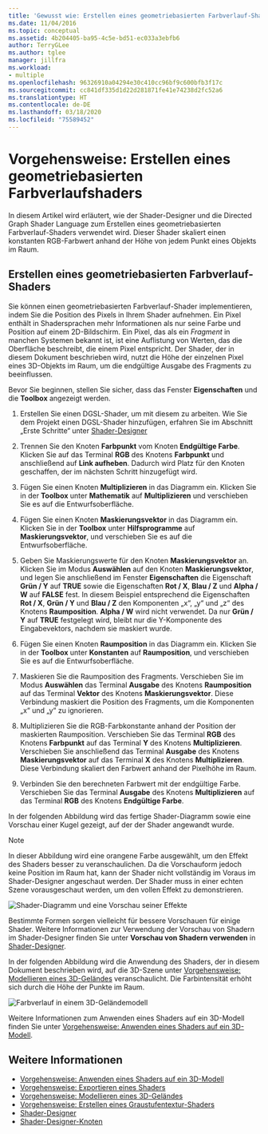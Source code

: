 ```yaml
---
title: 'Gewusst wie: Erstellen eines geometriebasierten Farbverlauf-Shaders'
ms.date: 11/04/2016
ms.topic: conceptual
ms.assetid: 4b204405-ba95-4c5e-bd51-ec033a3ebfb6
author: TerryGLee
ms.author: tglee
manager: jillfra
ms.workload:
- multiple
ms.openlocfilehash: 96326910a04294e30c410cc96bf9c600bfb3f17c
ms.sourcegitcommit: cc841df335d1d22d281871fe41e74238d2fc52a6
ms.translationtype: HT
ms.contentlocale: de-DE
ms.lasthandoff: 03/18/2020
ms.locfileid: "75589452"
---
```

# <a name="how-to-create-a-geometry-based-gradient-shader"></a>Vorgehensweise: Erstellen eines geometriebasierten Farbverlaufshaders

In diesem Artikel wird erläutert, wie der Shader-Designer und die Directed Graph Shader Language zum Erstellen eines geometriebasierten Farbverlauf-Shaders verwendet wird. Dieser Shader skaliert einen konstanten RGB-Farbwert anhand der Höhe von jedem Punkt eines Objekts im Raum.

## <a name="create-a-geometry-based-gradient-shader"></a>Erstellen eines geometriebasierten Farbverlauf-Shaders

Sie können einen geometriebasierten Farbverlauf-Shader implementieren, indem Sie die Position des Pixels in Ihrem Shader aufnehmen. Ein Pixel enthält in Shadersprachen mehr Informationen als nur seine Farbe und Position auf einem 2D-Bildschirm. Ein Pixel, das als ein *Fragment* in manchen Systemen bekannt ist, ist eine Auflistung von Werten, das die Oberfläche beschreibt, die einem Pixel entspricht. Der Shader, der in diesem Dokument beschrieben wird, nutzt die Höhe der einzelnen Pixel eines 3D-Objekts im Raum, um die endgültige Ausgabe des Fragments zu beeinflussen.

Bevor Sie beginnen, stellen Sie sicher, dass das Fenster **Eigenschaften** und die **Toolbox** angezeigt werden.

1. Erstellen Sie einen DGSL-Shader, um mit diesem zu arbeiten. Wie Sie dem Projekt einen DGSL-Shader hinzufügen, erfahren Sie im Abschnitt „Erste Schritte“ unter [Shader-Designer](../designers/shader-designer.md)

2. Trennen Sie den Knoten **Farbpunkt** vom Knoten **Endgültige Farbe**. Klicken Sie auf das Terminal **RGB** des Knotens **Farbpunkt** und anschließend auf **Link aufheben**. Dadurch wird Platz für den Knoten geschaffen, der im nächsten Schritt hinzugefügt wird.

3. Fügen Sie einen Knoten **Multiplizieren** in das Diagramm ein. Klicken Sie in der **Toolbox** unter **Mathematik** auf **Multiplizieren** und verschieben Sie es auf die Entwurfsoberfläche.

4. Fügen Sie einen Knoten **Maskierungsvektor** in das Diagramm ein. Klicken Sie in der **Toolbox** unter **Hilfsprogramme** auf **Maskierungsvektor**, und verschieben Sie es auf die Entwurfsoberfläche.

5. Geben Sie Maskierungswerte für den Knoten **Maskierungsvektor** an. Klicken Sie im Modus **Auswählen** auf den Knoten **Maskierungsvektor**, und legen Sie anschließend im Fenster **Eigenschaften** die Eigenschaft **Grün / Y** auf **TRUE** sowie die Eigenschaften **Rot / X**, **Blau / Z** und **Alpha / W** auf **FALSE** fest. In diesem Beispiel entsprechend die Eigenschaften **Rot / X**, **Grün / Y** und **Blau / Z** den Komponenten „x“, „y“ und „z“ des Knotens **Raumposition**. **Alpha / W** wird nicht verwendet. Da nur **Grün / Y** auf **TRUE** festgelegt wird, bleibt nur die Y-Komponente des Eingabevektors, nachdem sie maskiert wurde.

6. Fügen Sie einen Knoten **Raumposition** in das Diagramm ein. Klicken Sie in der **Toolbox** unter **Konstanten** auf **Raumposition**, und verschieben Sie es auf die Entwurfsoberfläche.

7. Maskieren Sie die Raumposition des Fragments. Verschieben Sie im Modus **Auswählen** das Terminal **Ausgabe** des Knotens **Raumposition** auf das Terminal **Vektor** des Knotens **Maskierungsvektor**. Diese Verbindung maskiert die Position des Fragments, um die Komponenten „x“ und „y“ zu ignorieren.

8. Multiplizieren Sie die RGB-Farbkonstante anhand der Position der maskierten Raumposition. Verschieben Sie das Terminal **RGB** des Knotens **Farbpunkt** auf das Terminal **Y** des Knotens **Multiplizieren**. Verschieben Sie anschließend das Terminal **Ausgabe** des Knotens **Maskierungsvektor** auf das Terminal **X** des Knotens **Multiplizieren**. Diese Verbindung skaliert den Farbwert anhand der Pixelhöhe im Raum.

9. Verbinden Sie den berechneten Farbwert mit der endgültige Farbe. Verschieben Sie das Terminal **Ausgabe** des Knotens **Multiplizieren** auf das Terminal **RGB** des Knotens **Endgültige Farbe**.

In der folgenden Abbildung wird das fertige Shader-Diagramm sowie eine Vorschau einer Kugel gezeigt, auf der der Shader angewandt wurde.

> [!NOTE]
> In dieser Abbildung wird eine orangene Farbe ausgewählt, um den Effekt des Shaders besser zu veranschaulichen. Da die Vorschauform jedoch keine Position im Raum hat, kann der Shader nicht vollständig im Voraus im Shader-Designer angeschaut werden. Der Shader muss in einer echten Szene vorausgeschaut werden, um den vollen Effekt zu demonstrieren.

![Shader-Diagramm und eine Vorschau seiner Effekte](../designers/media/digit-gradient-effect-graph.png)

Bestimmte Formen sorgen vielleicht für bessere Vorschauen für einige Shader. Weitere Informationen zur Verwendung der Vorschau von Shadern im Shader-Designer finden Sie unter **Vorschau von Shadern verwenden** in [Shader-Designer](../designers/shader-designer.md).

In der folgenden Abbildung wird die Anwendung des Shaders, der in diesem Dokument beschrieben wird, auf die 3D-Szene unter [Vorgehensweise: Modellieren eines 3D-Geländes](../designers/how-to-model-3-d-terrain.md) veranschaulicht. Die Farbintensität erhöht sich durch die Höhe der Punkte im Raum.

![Farbverlauf in einem 3D-Geländemodell](../designers/media/digit-gradient-effect-result.png)

Weitere Informationen zum Anwenden eines Shaders auf ein 3D-Modell finden Sie unter [Vorgehensweise: Anwenden eines Shaders auf ein 3D-Modell](../designers/how-to-apply-a-shader-to-a-3-d-model.md).

## <a name="see-also"></a>Weitere Informationen

- [Vorgehensweise: Anwenden eines Shaders auf ein 3D-Modell](../designers/how-to-apply-a-shader-to-a-3-d-model.md)
- [Vorgehensweise: Exportieren eines Shaders](../designers/how-to-export-a-shader.md)
- [Vorgehensweise: Modellieren eines 3D-Geländes](../designers/how-to-model-3-d-terrain.md)
- [Vorgehensweise: Erstellen eines Graustufentextur-Shaders](../designers/how-to-create-a-grayscale-texture-shader.md)
- [Shader-Designer](../designers/shader-designer.md)
- [Shader-Designer-Knoten](../designers/shader-designer-nodes.md)
